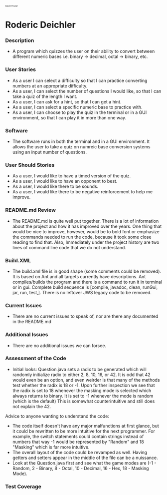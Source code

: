 <sub><sup><sub><sup>Gavin Frazar</sup></sub></sup></sub>

# Roderic Deichler

### Description

  * A program which quizzes the user on their ability to convert between different numeric bases i.e. binary -> decimal, octal -> binary, etc.

### User Stories

  * As a user I can select a difficulty so that I can practice converting numbers at an appropriate difficulty.
  * As a user, I can select the number of questions I would like, so that I can take a quiz of the length I want.
  * As a user, I can ask for a hint, so that I can get a hint.
  * As a user, I can select a specific numeric base to practice with.
  * As a user, I can choose to play the quiz in the terminal or in a GUI environment, so that I can play it in more than one way.
  
### Software
  * The software runs in both the terminal and in a GUI environment. It allows the user to take a quiz on numreic base conversion systems using an input number of questions.
   
### User Should Stories
  * As a user, I would like to have a timed version of the quiz.
  * As a user, I would like to have an opponent to best.
  * As a user, I would like there to be sounds.
  * As a user, I would like there to be negative reinforcement to help me improve.
   
### README.md Review
  * The README.md is quite well put together. There is a lot of information about the project and how it has improved over the years. One thing that would be nice to improve, however, would be to bold font or emphasize the commands needed to run the code, because it took some close reading to find that. Also, Immediately under the project history are two lines of command line code that we do not understand.
  
  
### Build.XML
  * The build.xml file is in good shape (some comments could be removed). It is based on Ant and all targets currently have descriptions. Ant compiles/builds the program and there is a command to run it in terminal or in gui. Complete build sequence is  [compile, javadoc, clean, runGui, jar, run, test,]. There is no leftover JWS legacy code to be removed.


### Current Issues
  * There are no current issues to speak of, nor are there any documented in the README.md
 
### Additional Issues
  * There are no additional issues we can forsee.
  
### Assessment of the Code
  * Initial looks: Question.java sets a radix to be generated which will randomly initialize radix to either 2, 8, 10, 16, or 42. It is odd that 42 would even be an option, and even weirder is that many of the methods test whether the radix is 18 or -1. Upon further inspection we see that the radix is set to 18 whenever the masking mode is selected which always returns to binary. It is set to -1 whenever the mode is random (which is the default) This is somewhat counterintuitive and still does not explain the 42.
  
  Advice to anyone wanting to understand the code:
  * The code itself doesn't have any major malfunctions at first glance, but it could be rewritten to be more intuitive for the next programmer. For example, the switch statements could contain strings instead of numbers that way -1 would be represented by "Random" and 18 "Masking" which is far more intuitive.
  * The overall layout of the code could be revamped as well. Having getters and setters appear in the middle of the file can be a nuissance. 
  * Look at the Question.java first and see what the game modes are (-1 - Random, 2 - Binary, 8 - Octal, 10 - Decimal, 16 - Hex, 18 - Masking Mode).
  

### Test Coverage
